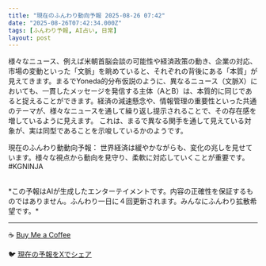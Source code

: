 ```yaml
---
title: "現在のふんわり動向予報 2025-08-26 07:42"
date: "2025-08-26T07:42:34.000Z"
tags: [ふんわり予報, AI占い, 日常]
layout: post
---
```


様々なニュース、例えば米朝首脳会談の可能性や経済政策の動き、企業の対応、市場の変動といった「文脈」を眺めていると、それぞれの背後にある「本質」が見えてきます。まるでYoneda的分布仮説のように、異なるニュース（文脈X）においても、一貫したメッセージを発信する主体（AとB）は、本質的に同じであると捉えることができます。経済の減速懸念や、情報管理の重要性といった共通のテーマが、様々なニュースを通して繰り返し提示されることで、その存在感を増しているように見えます。  これは、まるで異なる関手を通して見えている対象が、実は同型であることを示唆しているかのようです。

現在のふんわり動動向予報：
世界経済は緩やかながらも、変化の兆しを見せています。様々な視点から動向を見守り、柔軟に対応していくことが重要です。#KGNINJA

<br>
*この予報はAIが生成したエンターテイメントです。内容の正確性を保証するものではありません。ふんわり一日に４回更新されます。みんなにふんわり拡散希望です。*

---
☕️ [Buy Me a Coffee](https://www.buymeacoffee.com/kgninja)

🐦 [現在の予報をXでシェア](https://twitter.com/intent/tweet?text=%E7%8F%BE%E5%9C%A8%E3%81%AE%E3%81%B5%E3%82%93%E3%82%8F%E3%82%8A%E4%BA%88%E5%A0%B1%3A%20%E3%80%8C%E6%A7%98%E3%80%85%E3%81%AA%E3%83%8B%E3%83%A5%E3%83%BC%E3%82%B9%E3%80%81%E4%BE%8B%E3%81%88%E3%81%B0%E7%B1%B3%E6%9C%9D%E9%A6%96%E8%84%B3%E4%BC%9A%E8%AB%87%E3%81%AE%E5%8F%AF%E8%83%BD%E6%80%A7%E3%82%84%E7%B5%8C%E6%B8%88%E6%94%BF%E7%AD%96%E3%81%AE%E5%8B%95%E3%81%8D%E3%80%81%E4%BC%81%E6%A5%AD%E3%81%AE%E5%AF%BE%E5%BF%9C%E3%80%81%E5%B8%82%E5%A0%B4%E3%81%AE%E5%A4%89%E5%8B%95%E3%81%A8%E3%81%84%E3%81%A3%E3%81%9F%E3%80%8C%E6%96%87%E8%84%88%E3%80%8D%E3%82%92%E7%9C%BA%E3%82%81%E3%81%A6%E3%81%84%E3%82%8B%E3%81%A8%E3%80%81%E3%81%9D%E3%82%8C%E3%81%9E%E3%82%8C%E3%81%AE%E8%83%8C%E5%BE%8C%E3%81%AB%E3%81%82%E3%82%8B%E3%80%8C%E6%9C%AC%E8%B3%AA%E3%80%8D%E3%81%8C%E8%A6%8B%E3%81%88%E3%81%A6%E3%81%8D%E3%81%BE%E3%81%99%E3%80%82%E3%80%8D%23KGNINJA%20%E7%B6%9A%E3%81%8D%E3%81%AF%E3%83%96%E3%83%AD%E3%82%B0%E3%81%A7%EF%BC%81%F0%9F%91%87&url=https%3A%2F%2Fkg-ninja.github.io%2FFunwariyoso%2F)
